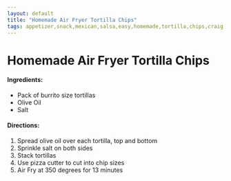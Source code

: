 ```yaml
---
layout: default
title: "Homemade Air Fryer Tortilla Chips"
tags: appetizer,snack,mexican,salsa,easy,homemade,tortilla,chips,craig,willett,kristen,air,fryer
---
```

# Homemade Air Fryer Tortilla Chips

#### Ingredients:
- Pack of burrito size tortillas
- Olive Oil
- Salt

#### Directions:
1. Spread olive oil over each tortilla, top and bottom
2. Sprinkle salt on both sides
3. Stack tortillas
4. Use pizza cutter to cut into chip sizes
5. Air Fry at 350 degrees for 13 minutes
